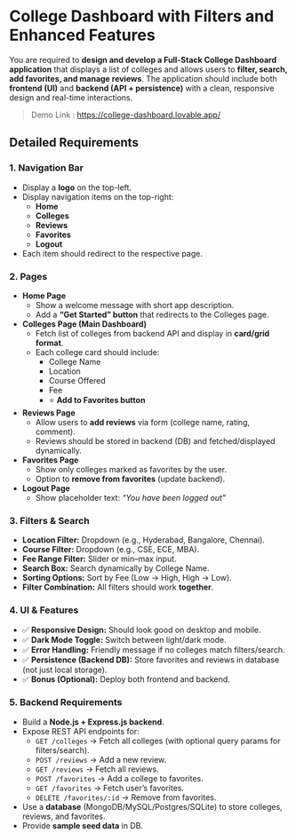 # College Dashboard with Filters and Enhanced Features
You are required to **design and develop a Full-Stack College Dashboard application** that displays a list of colleges and allows users to **filter, search, add favorites, and manage reviews**. The application should include both **frontend (UI)** and **backend (API + persistence)** with a clean, responsive design and real-time interactions.

> Demo Link : https://college-dashboard.lovable.app/
## **Detailed Requirements**

### **1. Navigation Bar**

- Display a **logo** on the top-left.
- Display navigation items on the top-right:
    - **Home**
    - **Colleges**
    - **Reviews**
    - **Favorites**
    - **Logout**
- Each item should redirect to the respective page.

### **2. Pages**

- **Home Page**
    - Show a welcome message with short app description.
    - Add a **“Get Started” button** that redirects to the Colleges page.
- **Colleges Page (Main Dashboard)**
    - Fetch list of colleges from backend API and display in **card/grid format**.
    - Each college card should include:
        - College Name
        - Location
        - Course Offered
        - Fee
        - ⭐ **Add to Favorites button**
- **Reviews Page**
    - Allow users to **add reviews** via form (college name, rating, comment).
    - Reviews should be stored in backend (DB) and fetched/displayed dynamically.
- **Favorites Page**
    - Show only colleges marked as favorites by the user.
    - Option to **remove from favorites** (update backend).
- **Logout Page**
    - Show placeholder text: *“You have been logged out”*

### **3. Filters & Search**

- **Location Filter:** Dropdown (e.g., Hyderabad, Bangalore, Chennai).
- **Course Filter:** Dropdown (e.g., CSE, ECE, MBA).
- **Fee Range Filter:** Slider or min–max input.
- **Search Box:** Search dynamically by College Name.
- **Sorting Options:** Sort by Fee (Low → High, High → Low).
- **Filter Combination:** All filters should work **together**.

### **4. UI & Features**

- ✅ **Responsive Design:** Should look good on desktop and mobile.
- ✅ **Dark Mode Toggle:** Switch between light/dark mode.
- ✅ **Error Handling:** Friendly message if no colleges match filters/search.
- ✅ **Persistence (Backend DB):** Store favorites and reviews in database (not just local storage).
- ✅ **Bonus (Optional):** Deploy both frontend and backend.


### **5. Backend Requirements**

- Build a **Node.js + Express.js backend**.
- Expose REST API endpoints for:
    - `GET /colleges` → Fetch all colleges (with optional query params for filters/search).
    - `POST /reviews` → Add a new review.
    - `GET /reviews` → Fetch all reviews.
    - `POST /favorites` → Add a college to favorites.
    - `GET /favorites` → Fetch user’s favorites.
    - `DELETE /favorites/:id` → Remove from favorites.
- Use a **database** (MongoDB/MySQL/Postgres/SQLite) to store colleges, reviews, and favorites.
- Provide **sample seed data** in DB.

